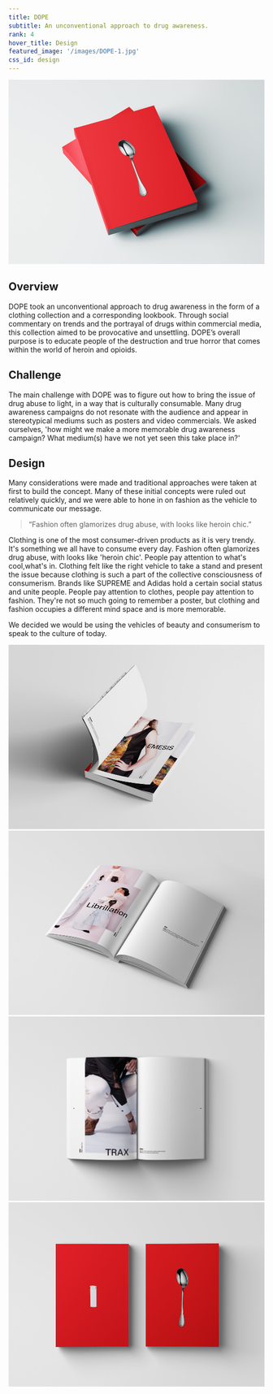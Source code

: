 ```yaml
---
title: DOPE
subtitle: An unconventional approach to drug awareness.
rank: 4
hover_title: Design
featured_image: '/images/DOPE-1.jpg'
css_id: design
---
```


![](/images/DOPE-1.jpg)

## Overview

DOPE took an unconventional approach to drug awareness in the form of a clothing
collection and a corresponding lookbook. Through social commentary on trends and
the portrayal of drugs within commercial media, this collection aimed to be
provocative and unsettling. DOPE’s overall purpose is to educate people of the
destruction and true horror that comes within the world of heroin and opioids.

## Challenge

The main challenge with DOPE was to figure out how to bring the issue of drug
abuse to light, in a way that is culturally consumable. Many drug awareness
campaigns do not resonate with the audience and appear in stereotypical mediums
such as posters and video commercials. We asked ourselves, 'how might we make a
more memorable drug awareness campaign? What medium(s) have we not yet seen
this take place in?'

## Design

Many considerations were made and traditional approaches were taken at first to
build the concept. Many of these initial concepts were ruled out relatively
quickly, and we were able to hone in on fashion as the vehicle to communicate
our message.

> “Fashion often glamorizes drug abuse, with looks like heroin chic.”

Clothing is one of the most consumer-driven products as it is very trendy.
It's something we all have to consume every day. Fashion often glamorizes drug
abuse, with looks like 'heroin chic'. People pay attention to what's cool,what's
in. Clothing felt like the right vehicle to take a stand and present the issue
because clothing is such a part of the collective consciousness of consumerism.
Brands like SUPREME and Adidas hold a certain social status and unite people.
People pay attention to clothes, people pay attention to fashion. They're not
so much going to remember  a poster, but clothing and fashion occupies a
different mind space and is more memorable.

We decided we would be using the vehicles of beauty and consumerism to speak to
the culture of today.

<div class="gallery" data-columns="2">
	<img src="/images/DOPE-3.jpg">
	<img src="/images/DOPE-4.jpg">
	<img src="/images/DOPE-5.jpg">
	<img src="/images/DOPE-2.jpg">
</div>
